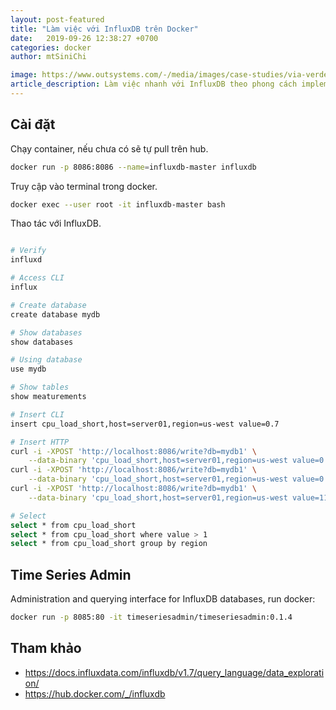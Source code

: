```yaml
---
layout: post-featured
title: "Làm việc với InfluxDB trên Docker"
date:   2019-09-26 12:38:27 +0700 
categories: docker
author: mtSiniChi

image: https://www.outsystems.com/-/media/images/case-studies/via-verde-crm-increases-customer-adoption/via-verde-crm-increases-customer-adoption-hero.png
article_description: Làm việc nhanh với InfluxDB theo phong cách implement.
---
```


## Cài đặt

Chạy container, nếu chưa có sẽ tự pull trên hub.

```bash
docker run -p 8086:8086 --name=influxdb-master influxdb
```

Truy cập vào terminal trong docker.

```bash
docker exec --user root -it influxdb-master bash
```

Thao tác với InfluxDB.

```bash

# Verify
influxd

# Access CLI
influx

# Create database
create database mydb

# Show databases
show databases

# Using database
use mydb

# Show tables
show meaturements

# Insert CLI
insert cpu_load_short,host=server01,region=us-west value=0.7

# Insert HTTP
curl -i -XPOST 'http://localhost:8086/write?db=mydb1' \
    --data-binary 'cpu_load_short,host=server01,region=us-west value=0.64 1434055562000000001'
curl -i -XPOST 'http://localhost:8086/write?db=mydb1' \
    --data-binary 'cpu_load_short,host=server01,region=us-west value=0.46 1434055562000000002'
curl -i -XPOST 'http://localhost:8086/write?db=mydb1' \
    --data-binary 'cpu_load_short,host=server01,region=us-west value=11i'

# Select
select * from cpu_load_short
select * from cpu_load_short where value > 1
select * from cpu_load_short group by region
```

## Time Series Admin

Administration and querying interface for InfluxDB databases, run docker:

```bash
docker run -p 8085:80 -it timeseriesadmin/timeseriesadmin:0.1.4
```

## Tham khảo

- https://docs.influxdata.com/influxdb/v1.7/query_language/data_exploration/
- https://hub.docker.com/_/influxdb
